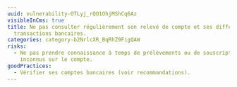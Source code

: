 ```yaml
---
uuid: vulnerability-OTLyj_rQO1OhjMShCq6Az
visibleInCms: true
title: Ne pas consulter régulièrement son relevé de compte et ses différentes
  transactions bancaires.
categories: category-b2NrlcXR_BqRhZ9FigQAW
risks:
  - Ne pas prendre connaissance à temps de prélèvements ou de souscriptions
    inconnus sur le compte.
goodPractices:
  - Vérifier ses comptes bancaires (voir recommandations).
---
```

